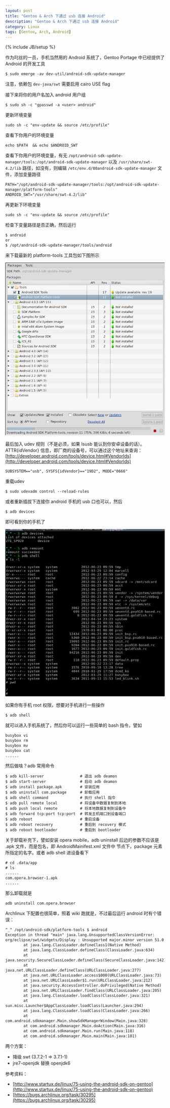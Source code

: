 ```yaml
---
layout: post
title: "Gentoo & Arch 下通过 usb 连接 Android"
description: "Gentoo & Arch 下通过 usb 连接 Android"
category: Linux
tags: [Gentoo, Arch, Android]
---
```

{% include JB/setup %}

作为叼丝的一员，手机当然用的 Android 系统了，Gentoo Portage 中已经提供了 Android 的开发工具

    $ sudo emerge -av dev-util/android-sdk-update-manager

注意，依赖包 `dev-java/swt` 需要启用 cairo USE flag

接下来将你的用户名加入 android 用户组

<!-- more -->

    $ sudo sh -c "gpasswd -a <user> android"

更新环境变量

    sudo sh -c "env-update && source /etc/profile"

查看下你用户的环境变量

    echo $PATH  && echo $ANDROID_SWT

查看下你用户的环境变量，有无 `/opt/android-sdk-update-manager/tools:/opt/android-sdk-update-manager` 以及 `/usr/share/swt-4.2/lib` 路径，如没有，则编辑 `/etc/env.d/80android-sdk-update-manager` 文件，添加变量路径

    PATH="/opt/android-sdk-update-manager/tools:/opt/android-sdk-update-manager/platform-tools"
    ANDROID_SWT="/usr/share/swt-4.2/lib"

再更新下环境变量

    sudo sh -c "env-update && source /etc/profile"

检查下变量路径是否正确，然后运行

    $ android
    or
    $ /opt/android-sdk-update-manager/tools/android

来下载最新的 platform-tools 工具包如下图所示

![Android SDK Platform Tools](/assets/images/2012/06/android-sdk-platform-tools.png "Android SDK Platform Tools")

最后加入 udev 规则（不是必须，如果 lsusb 能认到你安卓设备的话）。ATTR{idVendor} 信息，即厂商的设备号，可以通过这个地址来查询：[http://developer.android.com/tools/device.html#VendorIds](http://developer.android.com/tools/device.html#VendorIds)

    SUBSYSTEM=="usb", SYSFS{idVendor}=="19D2", MODE="0666"

重载udev

    $ sudo udevadm control --reload-rules

或者重新插拔下连接你 android 手机的 usb 口也可以，然后

    $ adb devices

即可看到你的手机了

![adb shell](/assets/images/2012/06/adb-shell.png "adb shell")

如果你有手机 root 权限，想要对手机进行一些操作

    $ adb shell

就可以进入手机系统了，然后你可以运行一些简单的 bash 指令，譬如

    busybox vi
    busybox rm
    busybox mv
    busybox cat
    ......

然后做啥？adb 常用命令

    $ adb kill-server                # 退出 adb deamon
    $ adb start-server               # 启动 adb deamon
    $ adb install package.apk        # 安装应用
    $ adb uninstall com.package      # 卸载应用
    $ adb shell command              # 执行 shell 指令
    $ adb pull remote local          # 将设备中数据复制到本地
    $ adb push local remote          # 将本地数据复制到设备中
    $ adb forward tcp:port tcp:port  # 转发主机端口到设备端口
    $ adb reboot                     # 重启设备
    $ adb reboot recovery            # 重启到 recovery 模式
    $ adb reboot bootloader          # 重启到 bootloader

关于卸载补充下，譬如安装 opera mobile，adb uninstall 后边的参数不应该是 .apk 文件，而是包名，即 AndroidMainifest.xml 文件中 <manifest> 节点下，package 元素所指定的名字。或者 adb shell 进设备看下

```
# cd .data/app
# ls
......
com.opera.browser-1.apk
......
```

那么卸载就是

    adb uninstall com.opera.browser

Archlinux 下配置也很简单，照着 wiki 跑就是，不过最后运行 android 时有个错误：

```
^_^ /opt/android-sdk/platform-tools $ android
Exception in thread "main" java.lang.UnsupportedClassVersionError: org/eclipse/swt/widgets/Display : Unsupported major.minor version 51.0
        at java.lang.ClassLoader.defineClass1(Native Method)
        at java.lang.ClassLoader.defineClass(ClassLoader.java:634)
        at java.security.SecureClassLoader.defineClass(SecureClassLoader.java:142)
        at java.net.URLClassLoader.defineClass(URLClassLoader.java:277)
        at java.net.URLClassLoader.access$000(URLClassLoader.java:73)
        at java.net.URLClassLoader$1.run(URLClassLoader.java:212)
        at java.security.AccessController.doPrivileged(Native Method)
        at java.net.URLClassLoader.findClass(URLClassLoader.java:205)
        at java.lang.ClassLoader.loadClass(ClassLoader.java:321)
        at sun.misc.Launcher$AppClassLoader.loadClass(Launcher.java:294)
        at java.lang.ClassLoader.loadClass(ClassLoader.java:266)
        at com.android.sdkmanager.Main.showSdkManagerWindow(Main.java:328)
        at com.android.sdkmanager.Main.doAction(Main.java:316)
        at com.android.sdkmanager.Main.run(Main.java:118)
        at com.android.sdkmanager.Main.main(Main.java:101)
```

两个方案：

- 降级 swt (3.7.2-1 => 3.7.1-1)
- jre7-openjdk 替换 openjdk6

参考资料：

- [http://www.startux.de/linux/75-using-the-android-sdk-on-gentoo](http://www.startux.de/linux/75-using-the-android-sdk-on-gentoo)
- [https://bugs.archlinux.org/task/30295](https://bugs.archlinux.org/task/30295)
